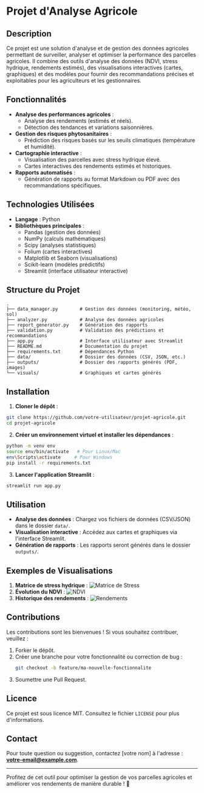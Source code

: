 # Projet d'Analyse Agricole

## Description
Ce projet est une solution d'analyse et de gestion des données agricoles permettant de surveiller, analyser et optimiser la performance des parcelles agricoles. Il combine des outils d'analyse des données (NDVI, stress hydrique, rendements estimés), des visualisations interactives (cartes, graphiques) et des modèles pour fournir des recommandations précises et exploitables pour les agriculteurs et les gestionnaires.

## Fonctionnalités
- **Analyse des performances agricoles** :
  - Analyse des rendements (estimés et réels).
  - Détection des tendances et variations saisonnières.
- **Gestion des risques phytosanitaires** :
  - Prédiction des risques basés sur les seuils climatiques (température et humidité).
- **Cartographie interactive** :
  - Visualisation des parcelles avec stress hydrique élevé.
  - Cartes interactives des rendements estimés et historiques.
- **Rapports automatisés** :
  - Génération de rapports au format Markdown ou PDF avec des recommandations spécifiques.

## Technologies Utilisées
- **Langage** : Python
- **Bibliothèques principales** :
  - Pandas (gestion des données)
  - NumPy (calculs mathématiques)
  - Scipy (analyses statistiques)
  - Folium (cartes interactives)
  - Matplotlib et Seaborn (visualisations)
  - Scikit-learn (modèles prédictifs)
  - Streamlit (interface utilisateur interactive)

## Structure du Projet
```
.
├── data_manager.py        # Gestion des données (monitoring, météo, sol)
├── analyzer.py            # Analyse des données agricoles
├── report_generator.py    # Génération des rapports
├── validation.py          # Validation des prédictions et recommandations
├── app.py                 # Interface utilisateur avec Streamlit
├── README.md              # Documentation du projet
├── requirements.txt       # Dépendances Python
├── data/                  # Dossier des données (CSV, JSON, etc.)
├── outputs/               # Dossier des rapports générés (PDF, images)
└── visuals/               # Graphiques et cartes générés
```

## Installation

1. **Cloner le dépôt** :
```bash
git clone https://github.com/votre-utilisateur/projet-agricole.git
cd projet-agricole
```

2. **Créer un environnement virtuel et installer les dépendances** :
```bash
python -m venv env
source env/bin/activate   # Pour Linux/Mac
env\Scripts\activate     # Pour Windows
pip install -r requirements.txt
```

3. **Lancer l'application Streamlit** :
```bash
streamlit run app.py
```

## Utilisation
- **Analyse des données** : Chargez vos fichiers de données (CSV/JSON) dans le dossier `data/`.
- **Visualisation interactive** : Accédez aux cartes et graphiques via l'interface Streamlit.
- **Génération de rapports** : Les rapports seront générés dans le dossier `outputs/`.

## Exemples de Visualisations
1. **Matrice de stress hydrique** :
![Matrice de Stress](visuals/matrice_stress.png)
2. **Évolution du NDVI** :
![NDVI](visuals/evolution_ndvi.png)
3. **Historique des rendements** :
![Rendements](visuals/rendements_parcelles.png)

## Contributions
Les contributions sont les bienvenues ! Si vous souhaitez contribuer, veuillez :
1. Forker le dépôt.
2. Créer une branche pour votre fonctionnalité ou correction de bug :
   ```bash
   git checkout -b feature/ma-nouvelle-fonctionnalite
   ```
3. Soumettre une Pull Request.

## Licence
Ce projet est sous licence MIT. Consultez le fichier `LICENSE` pour plus d'informations.

## Contact
Pour toute question ou suggestion, contactez [votre nom] à l'adresse : **votre-email@example.com**.

---

Profitez de cet outil pour optimiser la gestion de vos parcelles agricoles et améliorer vos rendements de manière durable ! 🌾
